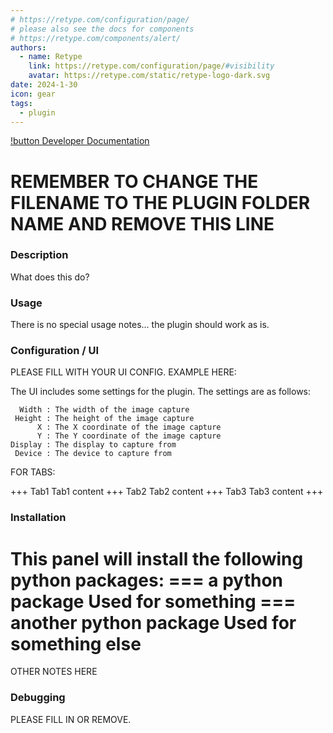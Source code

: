 ```yaml
---
# https://retype.com/configuration/page/
# please also see the docs for components 
# https://retype.com/components/alert/
authors: 
  - name: Retype
    link: https://retype.com/configuration/page/#visibility
    avatar: https://retype.com/static/retype-logo-dark.svg
date: 2024-1-30
icon: gear
tags:
  - plugin
---
```

[!button Developer Documentation](Docs.md)
# REMEMBER TO CHANGE THE FILENAME TO THE PLUGIN FOLDER NAME AND REMOVE THIS LINE
### Description
What does this do?

### Usage
There is no special usage notes... the plugin should work as is.

### Configuration / UI

PLEASE FILL WITH YOUR UI CONFIG. EXAMPLE HERE:

The UI includes some settings for the plugin. The settings are as follows:
```
  Width : The width of the image capture
 Height : The height of the image capture
      X : The X coordinate of the image capture
      Y : The Y coordinate of the image capture
Display : The display to capture from
 Device : The device to capture from
```

FOR TABS:

+++ Tab1
Tab1 content
+++ Tab2
Tab2 content
+++ Tab3
Tab3 content
+++


### Installation
This panel will install the following python packages:
=== a python package
Used for something
=== another python package
Used for something else
===

OTHER NOTES HERE

### Debugging
PLEASE FILL IN OR REMOVE.